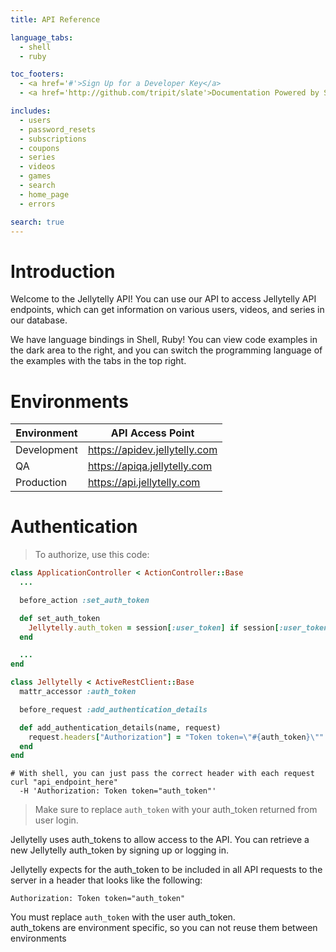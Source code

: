 ```yaml
---
title: API Reference

language_tabs:
  - shell
  - ruby

toc_footers:
  - <a href='#'>Sign Up for a Developer Key</a>
  - <a href='http://github.com/tripit/slate'>Documentation Powered by Slate</a>

includes:
  - users
  - password_resets
  - subscriptions
  - coupons
  - series
  - videos
  - games
  - search
  - home_page
  - errors

search: true
---
```


# Introduction

Welcome to the Jellytelly API! You can use our API to access Jellytelly API endpoints, which can get information on various users, videos, and series in our database.

We have language bindings in Shell, Ruby! You can view code examples in the dark area to the right, and you can switch the programming language of the examples with the tabs in the top right.

# Environments

Environment | API Access Point
--------- | -----------
Development | https://apidev.jellytelly.com
QA | https://apiqa.jellytelly.com
Production | https://api.jellytelly.com

# Authentication

> To authorize, use this code:

```ruby
class ApplicationController < ActionController::Base
  ...

  before_action :set_auth_token

  def set_auth_token
    Jellytelly.auth_token = session[:user_token] if session[:user_token].present?
  end

  ...
end

class Jellytelly < ActiveRestClient::Base
  mattr_accessor :auth_token

  before_request :add_authentication_details

  def add_authentication_details(name, request)
    request.headers["Authorization"] = "Token token=\"#{auth_token}\"" unless auth_token.nil?
  end
end
```

```shell
# With shell, you can just pass the correct header with each request
curl "api_endpoint_here"
  -H 'Authorization: Token token="auth_token"'
```

> Make sure to replace `auth_token` with your auth_token returned from user login.

Jellytelly uses auth_tokens to allow access to the API. You can retrieve a new Jellytelly auth_token by signing up or logging in.

Jellytelly expects for the auth_token to be included in all API requests to the server in a header that looks like the following:

`Authorization: Token token="auth_token"`

<aside class="notice">
You must replace <code>auth_token</code> with the user auth_token.
</aside>

<aside class="warning">
auth_tokens are environment specific, so you can not reuse them between environments
</aside>
